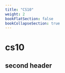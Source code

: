```yaml
---
title: "CS10"
weight: 2
bookFlatSection: false
bookCollapseSection: true
---
```


# cs10

## second header